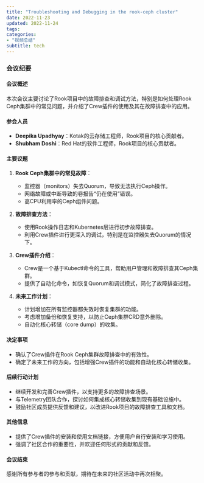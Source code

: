 ```yaml
---
title: "Troubleshooting and Debugging in the rook-ceph cluster"
date: 2022-11-23
updated: 2022-11-24
tags:
categories:
- "视频总结"
subtitle: tech
---
```



### 会议纪要

#### 会议概述
本次会议主要讨论了Rook项目中的故障排查和调试方法，特别是如何处理Rook Ceph集群中的常见问题，并介绍了Crew插件的使用及其在故障排查中的应用。

#### 参会人员
- **Deepika Upadhyay**：Kotak的云存储工程师，Rook项目的核心贡献者。
- **Shubham Doshi**：Red Hat的软件工程师，Rook项目的核心贡献者。

#### 主要议题
1. **Rook Ceph集群中的常见故障**：
   - 监控器（monitors）失去Quorum，导致无法执行Ceph操作。
   - 网络故障或中断导致的卷报告“仍在使用”错误。
   - 高CPU利用率的Ceph组件问题。

2. **故障排查方法**：
   - 使用Rook操作日志和Kubernetes层进行初步故障排查。
   - 利用Crew插件进行更深入的调试，特别是在监控器失去Quorum的情况下。

3. **Crew插件介绍**：
   - Crew是一个基于Kubectl命令的工具，帮助用户管理和故障排查其Ceph集群。
   - 提供了自动化命令，如恢复Quorum和调试模式，简化了故障排查过程。

4. **未来工作计划**：
   - 计划增加在所有监控器都失效时恢复集群的功能。
   - 考虑增加备份和恢复支持，以防止Ceph集群CRD意外删除。
   - 自动化核心转储（core dump）的收集。

#### 决定事项
- 确认了Crew插件在Rook Ceph集群故障排查中的有效性。
- 确定了未来工作的方向，包括增强Crew插件的功能和自动化核心转储收集。

#### 后续行动计划
- 继续开发和完善Crew插件，以支持更多的故障排查场景。
- 与Telemetry团队合作，探讨如何集成核心转储收集到现有基础设施中。
- 鼓励社区成员提供反馈和建议，以改进Rook项目的故障排查工具和文档。

#### 其他信息
- 提供了Crew插件的安装和使用文档链接，方便用户自行安装和学习使用。
- 强调了社区合作的重要性，并欢迎任何形式的贡献和反馈。

#### 会议结束
感谢所有参与者的参与和贡献，期待在未来的社区活动中再次相聚。